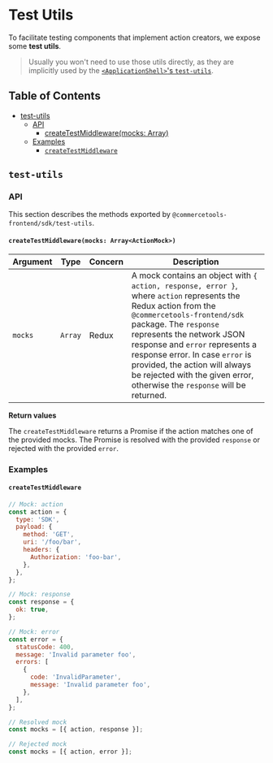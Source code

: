 # Test Utils

To facilitate testing components that implement action creators, we expose some **test utils**.

> Usually you won't need to use those utils directly, as they are implicitly used by the [`<ApplicationShell>`'s `test-utils`](https://github.com/commercetools/merchant-center-application-kit/tree/master/packages/application-shell/src/test-utils).

## Table of Contents

- [test-utils](#test-utils-1)
  - [API](#api)
    - [createTestMiddleware(mocks: Array<ActionMock>)](#createtestmiddlewaremocks-arrayactionmock)
  - [Examples](#examples)
    - [`createTestMiddleware`](#createtestmiddleware)

## `test-utils`

### API

This section describes the methods exported by `@commercetools-frontend/sdk/test-utils`.

#### `createTestMiddleware(mocks: Array<ActionMock>)`

| Argument | Type    | Concern | Description                                                                                                                                                                                                                                                                                                                                                                            |
| -------- | ------- | ------- | -------------------------------------------------------------------------------------------------------------------------------------------------------------------------------------------------------------------------------------------------------------------------------------------------------------------------------------------------------------------------------------- |
| `mocks`  | `Array` | Redux   | A mock contains an object with `{ action, response, error }`, where `action` represents the Redux action from the `@commercetools-frontend/sdk` package. The `response` represents the network JSON response and `error` represents a response error. In case `error` is provided, the action will always be rejected with the given error, otherwise the `response` will be returned. |

**Return values**

The `createTestMiddleware` returns a Promise if the action matches one of the provided mocks. The Promise is resolved with the provided `response` or rejected with the provided `error`.

### Examples

#### `createTestMiddleware`

```js
// Mock: action
const action = {
  type: 'SDK',
  payload: {
    method: 'GET',
    uri: '/foo/bar',
    headers: {
      Authorization: 'foo-bar',
    },
  },
};

// Mock: response
const response = {
  ok: true,
};

// Mock: error
const error = {
  statusCode: 400,
  message: 'Invalid parameter foo',
  errors: [
    {
      code: 'InvalidParameter',
      message: 'Invalid parameter foo',
    },
  ],
};

// Resolved mock
const mocks = [{ action, response }];

// Rejected mock
const mocks = [{ action, error }];
```
